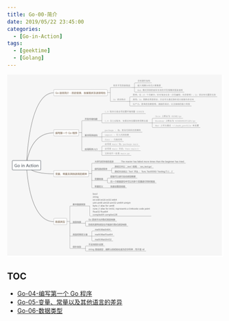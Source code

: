 ```yaml
---
title: Go-00-简介
date: 2019/05/22 23:45:00
categories: 
  - [Go-in-Action]
tags: 
  - [geektime]
  - [Golang]
---
```


![Go-in-Action](Go-in-Action.jpg)

## TOC

- [Go-04-编写第一个 Go 程序](src/chapter04)
- [Go-05-变量、常量以及其他语言的差异](src/chapter05)
- [Go-06-数据类型](src/chapter06)